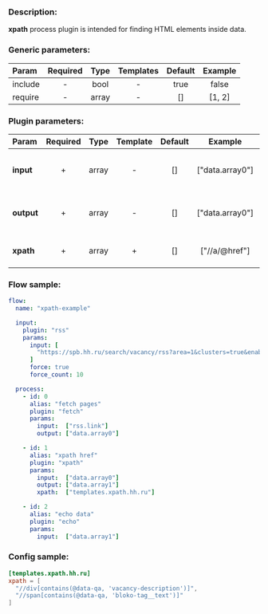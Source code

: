 ### Description:

**xpath** process plugin is intended for finding HTML elements inside
data.


### Generic parameters:

| Param   | Required | Type  | Templates | Default | Example |
|:--------|:--------:|:-----:|:---------:|:-------:|:-------:|
| include |    -     | bool  |     -     |  true   |  false  |
| require |    -     | array |     -     |   []    | [1, 2]  |


### Plugin parameters:

| Param      | Required | Type  | Template | Default |     Example     | Description                                                                                         |
|:-----------|:--------:|:-----:|:--------:|:-------:|:---------------:|:----------------------------------------------------------------------------------------------------|
| **input**  |    +     | array |    -     |   []    | ["data.array0"] | List of [DataItem](https://github.com/livelace/gosquito/blob/master/docs/data.md) fields with data. |
| **output** |    +     | array |    -     |   []    | ["data.array0"] | List of target [DataItem](https://github.com/livelace/gosquito/blob/master/docs/data.md) fields.    |
| **xpath**  |    +     | array |    +     |   []    |  ["//a/@href"]  | List of [Xpath](https://en.wikipedia.org/wiki/XPath) queries.                                       |

### Flow sample:

```yaml
flow:
  name: "xpath-example"

  input:
    plugin: "rss"
    params:
      input: [
        "https://spb.hh.ru/search/vacancy/rss?area=1&clusters=true&enable_snippets=true&search_period=1&specialization=1&text=."
      ]
      force: true
      force_count: 10

  process:
    - id: 0
      alias: "fetch pages"
      plugin: "fetch"
      params:
        input:  ["rss.link"]
        output: ["data.array0"]

    - id: 1
      alias: "xpath href"
      plugin: "xpath"
      params:
        input:  ["data.array0"]
        output: ["data.array1"]
        xpath:  ["templates.xpath.hh.ru"]

    - id: 2
      alias: "echo data"
      plugin: "echo"
      params:
        input:  ["data.array1"]
```

### Config sample:

```toml
[templates.xpath.hh.ru]
xpath = [
  "//div[contains(@data-qa, 'vacancy-description')]", 
  "//span[contains(@data-qa, 'bloko-tag__text')]"
]
```

